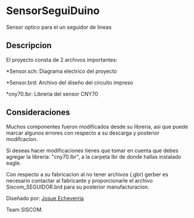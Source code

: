 # SensorSeguiDuino

Sensor optico para el un seguidor de lineas

## Descripcion

El proyecto consta de 2 archivos importantes:

*Sensor.sch: Diagrama electrico del proyecto

*Sensor.brd: Archivo del diseño del circuito impreso

*cny70.lbr: Libreria del sensor CNY70

## Consideraciones

Muchos componentes fueron modificados desde su libreria, asi que puede 
marcar algunos errores con respecto a su descarga y posterior modifcacion.

Si deseas hacer modificaciones tienes que tomar en cuenta que debes agregar
la libreria: "cny70.lbr", a la carpeta lbr de donde hallas instalado eagle.

Con respecto a su fabricacion al no tener archivos (.gbr) gerber es 
necesario contactar al fabricante y proporcionarle el archivo 
Siscom_SEGUIDOR.brd para su posterior manufacturacion.

Diseñado por: [Josue Echeverria](https://www.facebook.com/josue.echeverria.583)

Team SISCOM.
